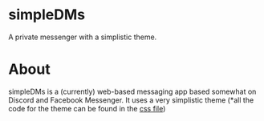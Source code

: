 # simpleDMs

A private messenger with a simplistic theme.

# About

simpleDMs is a (currently) web-based messaging app based somewhat on Discord and Facebook Messenger. It uses a very simplistic theme (*all the code for the theme can be found in the [css file](./styles.css))